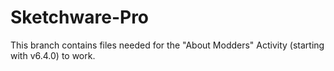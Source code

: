 # Sketchware-Pro
This branch contains files needed for the "About Modders" Activity (starting with v6.4.0) to work.
